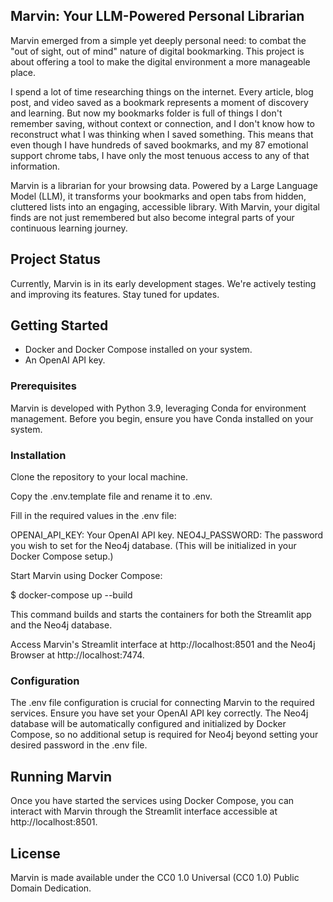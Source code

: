 ## Marvin: Your LLM-Powered Personal Librarian

Marvin emerged from a simple yet deeply personal need: to combat the "out of sight, out of mind" nature of digital bookmarking. This project is about offering a tool to make the digital environment a more manageable place.

I spend a lot of time researching things on the internet. Every article, blog post, and video saved as a bookmark represents a moment of discovery and learning. But now my bookmarks folder is full of things I don't remember saving, without context or connection, and I don't know how to reconstruct what I was thinking when I saved something. This means that even though I have hundreds of saved bookmarks, and my 87 emotional support chrome tabs, I have only the most tenuous access to any of that information.

Marvin is a librarian for your browsing data. Powered by a Large Language Model (LLM), it transforms your bookmarks and open tabs from hidden, cluttered lists into an engaging, accessible library. With Marvin, your digital finds are not just remembered but also become integral parts of your continuous learning journey.

## Project Status
Currently, Marvin is in its early development stages. We're actively testing and improving its features. Stay tuned for updates.

## Getting Started
 - Docker and Docker Compose installed on your system.
 - An OpenAI API key.


### Prerequisites

Marvin is developed with Python 3.9, leveraging Conda for environment management. Before you begin, ensure you have Conda installed on your system.

### Installation

Clone the repository to your local machine.

Copy the .env.template file and rename it to .env.

Fill in the required values in the .env file:

OPENAI_API_KEY: Your OpenAI API key.
NEO4J_PASSWORD: The password you wish to set for the Neo4j database. (This will be initialized in your Docker Compose setup.)

Start Marvin using Docker Compose:

$ docker-compose up --build

This command builds and starts the containers for both the Streamlit app and the Neo4j database.

Access Marvin's Streamlit interface at http://localhost:8501 and the Neo4j Browser at http://localhost:7474.

### Configuration
The .env file configuration is crucial for connecting Marvin to the required services. Ensure you have set your OpenAI API key correctly. The Neo4j database will be automatically configured and initialized by Docker Compose, so no additional setup is required for Neo4j beyond setting your desired password in the .env file.

## Running Marvin
Once you have started the services using Docker Compose, you can interact with Marvin through the Streamlit interface accessible at http://localhost:8501.

## License
Marvin is made available under the CC0 1.0 Universal (CC0 1.0) Public Domain Dedication.